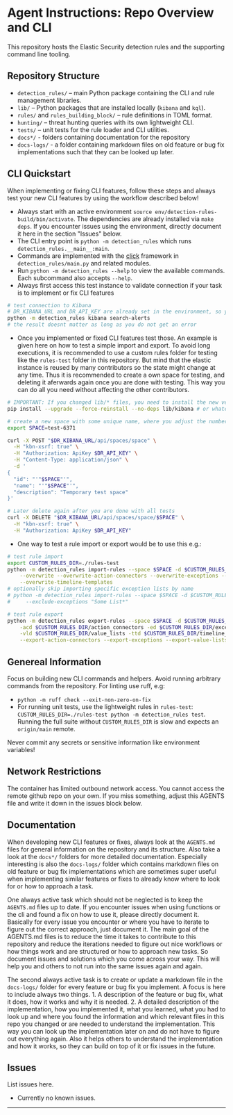 # Agent Instructions: Repo Overview and CLI

This repository hosts the Elastic Security detection rules and the supporting command line tooling.

## Repository Structure
- `detection_rules/` – main Python package containing the CLI and rule management libraries.
- `lib/` – Python packages that are installed locally (`kibana` and `kql`).
- `rules/` and `rules_building_block/` – rule definitions in TOML format.
- `hunting/` – threat hunting queries with its own lightweight CLI.
- `tests/` – unit tests for the rule loader and CLI utilities.
- `docs*/` - folders containing documentation for the repository
- `docs-logs/` - a folder containing markdown files on old feature or bug fix implementations such that they can be looked up later.

## CLI Quickstart
When implementing or fixing CLI features, follow these steps and always test your new CLI features by using the workflow described below!
- Always start with an active environment `source env/detection-rules-build/bin/activate`. The dependencies are already installed via `make deps`. If you encounter issues using the environment, directly document it here in the section "Issues" below.
- The CLI entry point is `python -m detection_rules` which runs `detection_rules.__main__:main`.
- Commands are implemented with the [click](https://click.palletsprojects.com/) framework in `detection_rules/main.py` and related modules.
- Run `python -m detection_rules --help` to view the available commands. Each subcommand also accepts `--help`.
- Always first access this test instance to validate connection if your task is to implement or fix CLI features
```sh
# test connection to Kibana
# DR_KIBANA_URL and DR_API_KEY are already set in the environment, so you can directly use them
python -m detection_rules kibana search-alerts
# the result doesnt matter as long as you do not get an error
```
-  Once you implemented or fixed CLI features test those. An example is given here on how to test a simple import and export. To avoid long executions, it is recommended to use a custom rules folder for testing like the `rules-test` folder in this repository. But mind that the elastic instance is reused by many contributors so the state might change at any time. Thus it is recommended to create a own space for testing, and deleting it aferwards again once you are done with testing. This way you can do all you need without affecting the other contributors.
```sh
# IMPORTANT: If you changed lib/* files, you need to install the new version of the package
pip install --upgrade --force-reinstall --no-deps lib/kibana # or whatever package you changed

# create a new space with some unique name, where you adjust the number to some random 4 digit number
export SPACE=test-6371

curl -X POST "$DR_KIBANA_URL/api/spaces/space" \
  -H "kbn-xsrf: true" \
  -H "Authorization: ApiKey $DR_API_KEY" \
  -H "Content-Type: application/json" \
  -d '
{
  "id": "'"$SPACE"'", 
  "name": "'"$SPACE"'", 
  "description": "Temporary test space"
}'

# Later delete again after you are done with all tests
curl -X DELETE "$DR_KIBANA_URL/api/spaces/space/$SPACE" \
  -H "kbn-xsrf: true" \
  -H "Authorization: ApiKey $DR_API_KEY"
```
- One way to test a rule import or export would be to use this e.g.:
```sh
# test rule import
export CUSTOM_RULES_DIR=./rules-test
python -m detection_rules import-rules --space $SPACE -d $CUSTOM_RULES_DIR/rules \
    --overwrite --overwrite-action-connectors --overwrite-exceptions --overwrite-value-lists \
    --overwrite-timeline-templates
# optionally skip importing specific exception lists by name
# python -m detection_rules import-rules --space $SPACE -d $CUSTOM_RULES_DIR/rules \
#     --exclude-exceptions "Some List*"

# test rule export
python -m detection_rules export-rules --space $SPACE -d $CUSTOM_RULES_DIR/rules \
    -acd $CUSTOM_RULES_DIR/action_connectors -ed $CUSTOM_RULES_DIR/exceptions \
    -vld $CUSTOM_RULES_DIR/value_lists -ttd $CUSTOM_RULES_DIR/timeline_templates -da SOC \
    --export-action-connectors --export-exceptions --export-value-lists --export-timeline-templates --strip-version
```

## Genereal Information
Focus on building new CLI commands and helpers. Avoid running arbitrary commands
from the repository. For linting use ruff, e.g:
- `python -m ruff check --exit-non-zero-on-fix`
- For running unit tests, use the lightweight rules in `rules-test`:
  `CUSTOM_RULES_DIR=./rules-test python -m detection_rules test`. Running the full
  suite without `CUSTOM_RULES_DIR` is slow and expects an `origin/main` remote.

Never commit any secrets or sensitive information like environment variables!

## Network Restrictions
The container has limited outbound network access. You cannot access the remote github repo on your own. If you miss something, adjust this AGENTS file and write it down in the issues block below.

## Documentation

When developing new CLI features or fixes, always look at the `AGENTS.md` files for general information on the repository and its structure. Also take a look at the `docs*/` folders for more detailed documentation. Especially interesting is also the `docs-logs/` folder which contains markdown files on old feature or bug fix implementations which are sometimes super useful when implementing similar features or fixes to already know where to look for or how to approach a task.

One always active task which should not be neglected is to keep the `AGENTS.md` files up to date. If you encounter issues when using functions or the cli and found a fix on how to use it, please directly document it. Basically for every issue you encounter or where you have to iterate to figure out the correct approach, just document it. The main goal of the AGENTS.md files is to reduce the time it takes to contribute to this repository and reduce the iterations needed to figure out nice workflows or how things work and are structured or how to approach new tasks. So document issues and solutions which you come across your way. This will help you and others to not run into the same issues again and again.

The second always active task is to create or update a markdown file in the `docs-logs/` folder for every feature or bug fix you implement. A focus is here to include always two things. 1. A description of the feature or bug fix, what it does, how it works and why it is needed. 2. A detailed description of the implementation, how you implemented it, what you learned, what you had to look up and where you found the information and which relevant files in this repo you changed or are needed to understand the implementation. This way you can look up the implementation later on and do not have to figure out everything again. Also it helps others to understand the implementation and how it works, so they can build on top of it or fix issues in the future.

## Issues
List issues here.
- Currently no known issues.

---